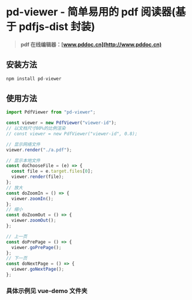 # pd-viewer - 简单易用的 pdf 阅读器(基于 pdfjs-dist 封装)

> #### pdf 在线编辑器：[www.pddoc.cn](http://www.pddoc.cn)

## 安装方法

```javascript
npm install pd-viewer
```

## 使用方法

```javascript
import PdfViewer from "pd-viewer";

const viewer = new PdfViewer("viewer-id");
// 以文档尺寸80%的比例渲染
// const viewer = new PdfViewer("viewer-id", 0.8);

// 显示网络文件
viewer.render("./a.pdf");

// 显示本地文件
const doChooseFile = (e) => {
  const file = e.target.files[0];
  viewer.render(file);
};
// 放大
const doZoomIn = () => {
  viewer.zoomIn();
};
// 缩小
const doZoomOut = () => {
  viewer.zoomOut();
};

// 上一页
const doPrePage = () => {
  viewer.goPrePage();
};
// 下一页
const doNextPage = () => {
  viewer.goNextPage();
};
```

### 具体示例见 vue-demo 文件夹
